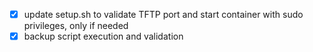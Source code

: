 - [x] update setup.sh to validate TFTP port and start container with sudo privileges, only if needed
- [x] backup script execution and validation
